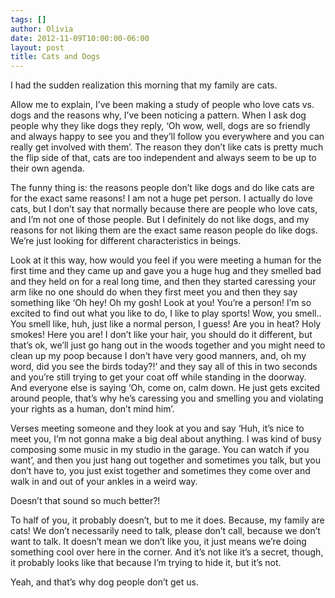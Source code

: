 ```yaml
---
tags: []
author: Olivia
date: 2012-11-09T10:00:00-06:00
layout: post
title: Cats and Dogs
---
```


I had the sudden realization this morning that my family are cats.

Allow me to explain, I’ve been making a study of people who love cats vs. dogs and the reasons why, I’ve been noticing a pattern. When I ask dog people why they like dogs they reply, ‘Oh wow, well, dogs are so friendly and always happy to see you and they’ll follow you everywhere and you can really get involved with them’. The reason they don’t like cats is pretty much the flip side of that, cats are too independent and always seem to be up to their own agenda. 

The funny thing is: the reasons people don’t like dogs and do like cats are for the exact same reasons! I am not a huge pet person. I actually do love cats, but I don’t say that normally because there are people who love cats, and I’m not one of those people. But I definitely do not like dogs, and my reasons for not liking them are the exact same reason people do like dogs. We’re just looking for different characteristics in beings. 

Look at it this way, how would you feel if you were meeting a human for the first time and they came up and gave you a huge hug and they smelled bad and they held on for a real long time, and then they started caressing your arm like no one should do when they first meet you and then they say something like ‘Oh hey! Oh my gosh! Look at you! You’re a person! I’m so excited to find out what you like to do, I like to play sports! Wow, you smell.. You smell like, huh, just like a normal person, I guess! Are you in heat? Holy smokes! Here you are! I don’t like your hair, you should do it different, but that’s ok, we’ll just go hang out in the woods together and you might need to clean up my poop because I don’t have very good manners, and, oh my word, did you see the birds today?!’ and they say all of this in two seconds and you’re still trying to get your coat off while standing in the doorway. And everyone else is saying ‘Oh, come on, calm down. He just gets excited around people, that’s why he’s caressing you and smelling you and violating your rights as a human, don’t mind him’. 

Verses meeting someone and they look at you and say ‘Huh, it’s nice to meet you, I’m not gonna make a big deal about anything. I was kind of busy composing some music in my studio in the garage. You can watch if you want’, and then you just hang out together and sometimes you talk, but you don’t have to, you just exist together and sometimes they come over and walk in and out of your ankles in a weird way. 

Doesn’t that sound so much better?! 

To half of you, it probably doesn’t, but to me it does. Because, my family are cats! We don’t necessarily need to talk, please don’t call, because we don’t want to talk. It doesn’t mean we don’t like you, it just means we’re doing something cool over here in the corner. And it’s not like it’s a secret, though, it probably looks like that because I’m trying to hide it, but it’s not. 

Yeah, and that’s why dog people don’t get us. 
